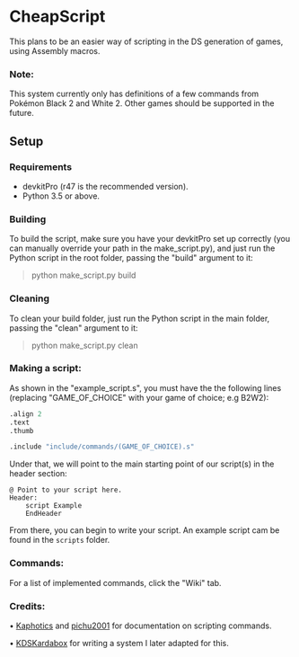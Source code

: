 # CheapScript
This plans to be an easier way of scripting in the DS generation of games, using Assembly macros.

### Note:
This system currently only has definitions of a few commands from Pokémon Black 2 and White 2. Other games should be supported in the future.

## Setup
### Requirements
* devkitPro (r47 is the recommended version).
* Python 3.5 or above.

### Building
To build the script, make sure you have your devkitPro set up correctly (you can manually override your path in the make_script.py), and just run the Python script in the root folder, passing the "build" argument to it:
> python make_script.py build


### Cleaning
To clean your build folder, just run the Python script in the main folder, passing the "clean" argument to it:
> python make_script.py clean

### Making a script:
As shown in the "example_script.s", you must have the the following lines (replacing "GAME_OF_CHOICE" with your game of choice; e.g B2W2):
```R
.align 2
.text 
.thumb

.include "include/commands/(GAME_OF_CHOICE).s" 
```

Under that, we will point to the main starting point of our script(s) in the header section:
```
@ Point to your script here.
Header:
	script Example
	EndHeader
```
From there, you can begin to write your script. An example script cam be found in the `scripts` folder.

### Commands:
For a list of implemented commands, click the "Wiki" tab.


### Credits:
• [Kaphotics](http://github.com/kwsch) and [pichu2001](https://projectpokemon.org/home/profile/222-pichu2001/) for documentation on scripting commands.

• [KDSKardabox](http://github.com/KDSKardabox) for writing a system I later adapted for this.
